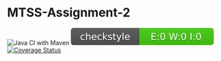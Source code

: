 # MTSS-Assignment-2
![Java CI with Maven](https://github.com/alessandroberna/test2/actions/workflows/build.yml/badge.svg)
![Checkstyle result](.github/checkstyle-result.svg)
[![Coverage Status](https://coveralls.io/repos/github/alessandroberna/MTSS-Assignment-2/badge.svg?branch=master)](https://coveralls.io/github/alessandroberna/MTSS-Assignment-2?branch=master)